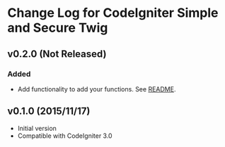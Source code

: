 # Change Log for CodeIgniter Simple and Secure Twig

## v0.2.0 (Not Released)

### Added

* Add functionality to add your functions. See [README](README.md#adding-your-functions).

## v0.1.0 (2015/11/17)

* Initial version
* Compatible with CodeIgniter 3.0
